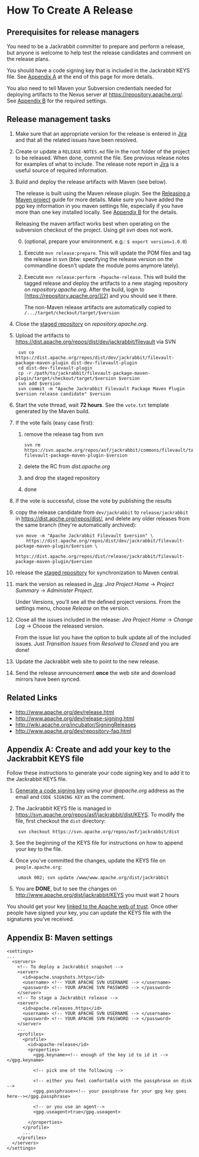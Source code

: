 <!--
   Licensed to the Apache Software Foundation (ASF) under one or more
   contributor license agreements.  See the NOTICE file distributed with
   this work for additional information regarding copyright ownership.
   The ASF licenses this file to You under the Apache License, Version 2.0
   (the "License"); you may not use this file except in compliance with
   the License.  You may obtain a copy of the License at

       http://www.apache.org/licenses/LICENSE-2.0

   Unless required by applicable law or agreed to in writing, software
   distributed under the License is distributed on an "AS IS" BASIS,
   WITHOUT WARRANTIES OR CONDITIONS OF ANY KIND, either express or implied.
   See the License for the specific language governing permissions and
   limitations under the License.
-->
How To Create A Release
========================================================================================================================
<!-- line width set to 120 characters. please break lines so that this file also looks good in vi -->


Prerequisites for release managers
----------------------------------
You need to be a Jackrabbit committer to prepare and perform a release, but anyone is welcome to help test the release
candidates and comment on the release plans.

You should have a code signing key that is included in the Jackrabbit KEYS file. See [Appendix A](#A) at the end of 
this page for more details.

You also need to tell Maven your Subversion credentials needed for deploying artifacts to the Nexus server at 
https://repository.apache.org/. See [Appendix B](#B) for the required settings.

Release management tasks
------------------------
1. Make sure that an appropriate version for the release is entered in [Jira][3] and that all the related issues have
   been resolved.
   
2. Create or update a `RELEASE-NOTES.md` file in the root folder of the project to be released. When done, commit the
   file. See previous release notes for examples of what to include. The release note report in [Jira][3] is a useful
   source of required information.
   
3. Build and deploy the release artifacts with Maven (see below).

    The release is built using the Maven release plugin. See the [Releasing a Maven project][4] guide for more
    details. Make sure you have added the pgp key information in you maven settings file, especially if you have 
    more than one key installed locally. See [Appendix B](#B) for the details.

    Releasing the maven artifact works best when operating on the subversion checkout of the project. Using _git svn_
    does not work.
    
    0. (optional, prepare your environment. e.g.: `$ export version=1.0.0`)
    1. Execute `mvn release:prepare`. This will update the POM files and tag the release in svn (btw: specifying the 
        release version on the commandline doesn't update the module poms anymore lately).
    2. Execute `mvn release:perform -Papache-release`. This will build the tagged release and deploy the artifacts to
        a new staging repository on _repository.apache.org_. 
        After the build, login to [https://repository.apache.org/][2] and you should see it there.
    
        The non-Maven release artifacts are automatically copied to `/.../target/checkout/target/$version`

4. Close the [staged repository][2] on _repository.apache.org_.

5. Upload the artifacts to https://dist.apache.org/repos/dist/dev/jackrabbit/filevault via SVN
       
        svn co https://dist.apache.org/repos/dist/dev/jackrabbit/filevault-package-maven-plugin dist-dev-filevault-plugin
        cd dist-dev-filevault-plugin
        cp -r /path/to/jackrabbit/filevault-package-maven-plugin/target/checkout/target/$version $version
        svn add $version
        svn commit -m "Apache Jackrabbit Filevault Package Maven Plugin $version release candidate" $version
       
6. Start the vote thread, wait **72 hours**. See the `vote.txt` template generated by the Maven build.

7. If the vote fails (easy case first):
    1. remove the release tag from svn

       ````
       svn rm https://svn.apache.org/repos/asf/jackrabbit/commons/filevault/tags/jackrabbit-filevault-package-maven-plugin-$version
       ````

    2. delete the RC from _dist.apache.org_
    3. and drop the staged repository
    4. done 
 
8. If the vote is successful, close the vote by publishing the results

9. copy the release candidate from `dev/jackrabbit` to `release/jackrabbit` in 
   https://dist.apche.org/repos/dist/, and delete any older releases from the same branch 
   (they're automatically archived):

    ```` 
    svn move -m "Apache Jackrabbit Filevault $version" \
        https://dist.apache.org/repos/dist/dev/jackrabbit/filevault-package-maven-plugin/$version \
        https://dist.apache.org/repos/dist/release/jackrabbit/filevault-package-maven-plugin/$version
    ````

10. release the [staged repository][2] for synchronization to Maven central.

11. mark the version as released in [Jira][3]:
    _Jira Project Home_ -> _Project Summary_ -> _Administer Project_. 
        
    Under Versions, you'll see all the defined project versions. 
    From the settings menu, choose *Release* on the version.

12. Close all the issues included in the release: 
    _Jira Project Home_ -> _Change Log_ -> Choose the released version. 
        
    From the issue list you have the option to bulk update all of the included issues. 
    Just *Transition Issues* from *Resolved* to *Closed* and you are done!

13. Update the Jackrabbit web site to point to the new release.

14. Send the release announcement **once** the web site and download mirrors have been synced.


Related Links
-------------
* http://www.apache.org/dev/release.html
* http://www.apache.org/dev/release-signing.html
* http://wiki.apache.org/incubator/SigningReleases
* http://www.apache.org/dev/repository-faq.html

  
<a name="A"></a>
Appendix A: Create and add your key to the Jackrabbit KEYS file
---------------------------------------------------------------
Follow these instructions to generate your code signing key and to add it to the Jackrabbit KEYS file.

1. [Generate a code signing key][0] using your _@apache.org_ address as the email and `CODE SIGNING KEY` as the
   comment.
    
2. The Jackrabbit KEYS file is managed in https://svn.apache.org/repos/asf/jackrabbit/dist/KEYS. To modify the file,
   first checkout the `dist` directory:

        svn checkout https://svn.apache.org/repos/asf/jackrabbit/dist
    
3. See the beginning of the KEYS file for instructions on how to append your key to the file.

4. Once you've committed the changes, update the KEYS file on `people.apache.org`:

        umask 002; svn update /www/www.apache.org/dist/jackrabbit
    
5. You are **DONE**, but to see the changes on http://www.apache.org/dist/jackrabbit/KEYS you must wait 2 hours

You should get your key [linked to the Apache web of trust][1]. Once other people have signed your key, you can
update the KEYS file with the signatures you've received.


<a name="B"></a>
Appendix B: Maven settings
--------------------------

    <settings>
    ...
      <servers>
        <!-- To deploy a Jackrabbit snapshot -->
        <server>
          <id>apache.snapshots.https</id>
          <username> <!-- YOUR APACHE SVN USERNAME --> </username>
          <password> <!-- YOUR APACHE SVN PASSWORD --> </password>
        </server>
        <!-- To stage a Jackrabbit release -->
        <server>
          <id>apache.releases.https</id>
          <username> <!-- YOUR APACHE SVN USERNAME --> </username>
          <password> <!-- YOUR APACHE SVN PASSWORD --> </password>
        </server>
        ...
        <profiles>
          <profile>
            <id>apache-release</id>
            <properties>
              <gpg.keyname><!-- enough of the key id to id it --></gpg.keyname>
    
              <!-- pick one of the following -->
    
              <!-- either you feel comfortable with the passphrase on disk -->
              <gpg.passphrase><!-- your passphrase for your gpg key goes here--></gpg.passphrase>
    
              <!-- or you use an agent-->
              <gpg.useagent>true</gpg.useagent>
    
            </properties>
          </profile>
          ...
        </profiles>
      </servers>
    </settings>

<!-- references -->
[0]: http://www.apache.org/dev/release-signing.html#generate
[1]: http://www.apache.org/dev/release-signing.html#apache-wot
[2]: https://repository.apache.org/index.html#stagingRepositories
[3]: https://issues.apache.org/jira/browse/JCRVLT
[4]: http://maven.apache.org/developers/release/releasing.html
